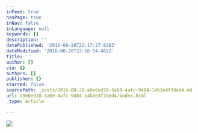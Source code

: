 ```yaml
---
inFeed: true
hasPage: true
inNav: false
inLanguage: null
keywords: []
description: ''
datePublished: '2016-08-28T22:17:27.828Z'
dateModified: '2016-08-28T22:16:54.462Z'
title: ''
author: []
via: {}
authors: []
publisher: {}
starred: false
sourcePath: _posts/2016-08-28-a9e6ed28-3a69-4afc-9484-14b3e4f7ded4.md
url: a9e6ed28-3a69-4afc-9484-14b3e4f7ded4/index.html
_type: Article

---
```

![](https://the-grid-user-content.s3-us-west-2.amazonaws.com/e42e0034-b259-4192-aa84-23827c1b2037.jpg)